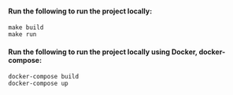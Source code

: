 #### Run the following to run the project locally:
```
make build
make run
```

#### Run the following to run the project locally using Docker, docker-compose:
```
docker-compose build
docker-compose up
```
